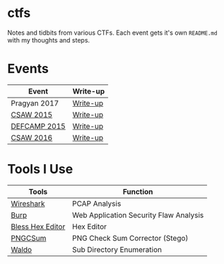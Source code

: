 # ctfs

Notes and tidbits from various CTFs.  Each event gets it's own `README.md` with my thoughts and steps.

# Events

|Event     |Write-up |
|----------|---------|
|Pragyan 2017|[Write-up](https://github.com/frankcash/ctfs/blob/master/pragyan2017/README.md)|
|[CSAW 2015](https://ctf.isis.poly.edu/)|[Write-up](https://github.com/frankcash/ctfs/blob/master/csaw2015/README.md)|
| [DEFCAMP 2015](https://ctftime.org/event/239)|[Write-up](https://github.com/frankcash/ctfs/blob/master/defcamp2015/README.md)|
|[CSAW 2016](https://ctftime.org/event/347)|[Write-up](https://github.com/frankcash/ctfs/blob/master/csaw2016/README.md)|


# Tools I Use
| Tools | Function |
|---------------|-------------------|
|[Wireshark](https://www.wireshark.org/)| PCAP Analysis |
|[Burp](https://portswigger.net/burp/)| Web Application Security Flaw Analysis|
|[Bless Hex Editor](http://home.gna.org/bless/)| Hex Editor|
|[PNGCSum](http://schaik.com/png/pngcsum.html) | PNG Check Sum Corrector (Stego)|
|[Waldo](https://github.com/red-team-labs/waldo/)| Sub Directory Enumeration|

